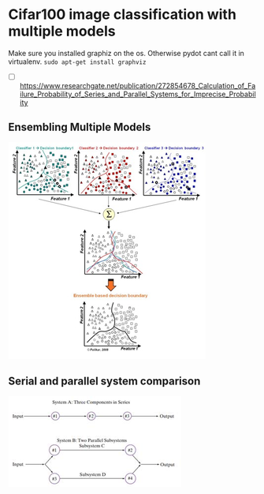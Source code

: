 # Cifar100 image classification with multiple models
Make sure you installed graphiz on the os. Otherwise pydot cant call it in virtualenv. 
`sudo apt-get install graphviz`


- [ ] https://www.researchgate.net/publication/272854678_Calculation_of_Failure_Probability_of_Series_and_Parallel_Systems_for_Imprecise_Probability

## Ensembling Multiple Models
![Alt text](ensemble.jpg?raw=true "Ensembling Multiple Models")

## Serial and parallel system comparison
![Alt text](serialandparallel.jpeg?raw=true "Serial and parallel system")
